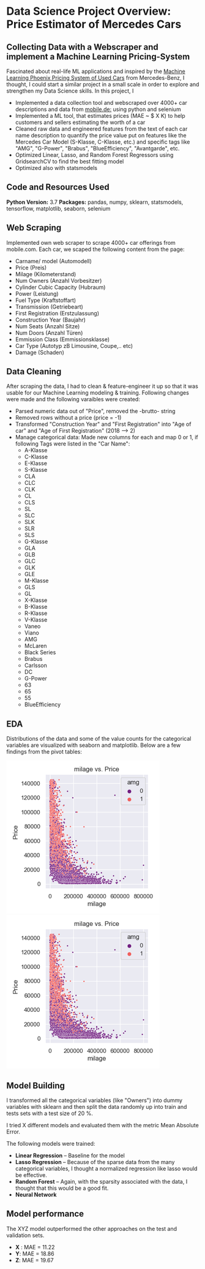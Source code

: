 # Data Science Project Overview: Price Estimator of Mercedes Cars
## Collecting Data with a Webscraper and implement a Machine Learning Pricing-System
Fascinated about real-life ML applications and inspired by the [Machine Learning Phoenix Pricing System of Used Cars](https://www.daimler.com/karriere/ueber-uns/artificial-intelligence/fuer-nerds/pricing.html) from Mercedes-Benz, I thought, I could start a similar project in a small scale in order to explore and strengthen my Data Science skills.
In this project, I
* Implemented a data collection tool and webscraped over 4000+ car descriptions and data from [mobile.de:](https://www.mobile.de) using python and selenium
* Implemented a ML tool, that estimates prices (MAE ~ $ X K) to help customers and sellers estimating the worth of a car
* Cleaned raw data and engineered features from the text of each car name description to quantify the price value put on features like the Mercedes Car Model (S-Klasse, C-Klasse, etc.) and specific tags like "AMG", "G-Power", "Brabus", "BlueEfficiency", "Avantgarde", etc. 
* Optimized Linear, Lasso, and Random Forest Regressors using GridsearchCV to find the best fitting model
* Optimized also with statsmodels 

## Code and Resources Used 
**Python Version:** 3.7 
**Packages:** pandas, numpy, sklearn, statsmodels, tensorflow, matplotlib, seaborn, selenium

## Web Scraping
Implemented own web scraper to scrape 4000+ car offerings from mobile.com. Each car, we scaped the following content from the page:
*	Carname/ model (Automodell)
*	Price (Preis)
*  Milage (Kilometerstand)
*  Num Owners (Anzahl Vorbesitzer)
*	Cylinder Cubic Capacity (Hubraum)
*	Power (Leistung)
*	Fuel Type (Kraftstoffart)
*	Transmission (Getriebeart) 
*	First Registration (Erstzulassung)
*	Construction Year (Baujahr)
*	Num Seats (Anzahl Sitze)
*	Num Doors (Anzahl Türen)
*	Emmission Class (Emmissionsklasse)
*	Car Type (Autotyp zB Limousine, Coupe,.. etc)
*	Damage (Schaden)

## Data Cleaning
After scraping the data, I had to clean & feature-engineer it up so that it was usable for our Machine Learning modeling & training. Following changes were made and the following varaibles were created:

*	Parsed numeric data out of "Price", removed the -brutto- string
*	Removed rows without a price (price = -1)
*	Transformed "Construction Year" and "First Registration" into "Age of car" and "Age of First Registration" (2018 --> 2)
*	Manage categorical data: Made new columns for each and map 0 or 1, if following Tags were listed in the "Car Name":
    * A-Klasse
    * C-Klasse
    * E-Klasse
    * S-Klasse
    * CLA
    * CLC
    * CLK
    * CL
    * CLS
    * SL
    * SLC
    * SLK
    * SLR
    * SLS
    * G-Klasse
    * GLA
    * GLB
    * GLC
    * GLK
    * GLE
    * M-Klasse
    * GLS
    * GL
    * X-Klasse
    * B-Klasse
    * R-Klasse
    * V-Klasse
    * Vaneo
    * Viano
    * AMG
    * McLaren
    * Black Series
    * Brabus
    * Carlsson
    * DC
    * G-Power
    * 63
    * 65
    * 55
    * BlueEfficiency

## EDA
Distributions of the data and some of the value counts for the categorical variables are visualized with seaborn and matplotlib. Below are a few findings from the pivot tables: 

![ScreenShot](Plots/price_milage2.png)
![ScreenShot](Plots/price_milage2.png)

## Model Building 

I transformed all the categorical variables (like "Owners") into dummy variables with sklearn and then split the data randomly up into train and tests sets with a test size of 20 %.   

I tried X different models and evaluated them with the metric Mean Absolute Error.  

The following models were trained:
*	**Linear Regression** – Baseline for the model
*	**Lasso Regression** – Because of the sparse data from the many categorical variables, I thought a normalized regression like lasso would be effective.
*	**Random Forest** – Again, with the sparsity associated with the data, I thought that this would be a good fit. 
*	**Neural Network**

## Model performance
The XYZ model outperformed the other approaches on the test and validation sets. 
*	**X** : MAE = 11.22
*	**Y**: MAE = 18.86
*	**Z**: MAE = 19.67
